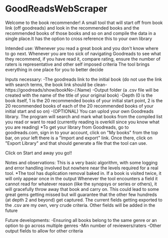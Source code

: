 # GoodReadsWebScraper
Welcome to the book recommender!
A small tool that will start off from book link (off goodreads) and look in the recommended books and the recommended books of those books and so on and compile the data in a single place.It has the option to cross reference this to your own library

Intended use:
Whenever you read a great book and you don't know where to go next.
Whenever you are too sick of navigating Goodreads to see what they recommend, if you have read it, compare rating, ensure the number of raters is representative and other self imposed criteria
The tool brings everything in one place for you to better decide

Inputs necessary:
-The goodreads link to the initial book (do not use the link with search terms, the book link should be clean-https://goodreads/show/bookNo-/.Name)
-Output folder (a .csv file will be created with the name of the title of your original book)
-Depth (0 is the book itself, 1 is the 20 recommended books of your initial start point, 2 is the 20 recommended books of each of the 20 recommended books of your initial start and so on)
-(OPTIONAL) You can uplod your own Goodreads library. The program will search and mark what books from the compiled list you read or want to read (currently reading is overkill since you know what you are reading)
*To get your library from Goodreads, go to goodreads.com, sign in to your account, click on "My books" from the top bar, on your left there is a "Import and export" link. Once there, click on "Export Library" and that should generate a file that the tool can use.

Click on Start and away you go!!


Notes and observations:
This is a very basic algorithm, with some logging and error handling involved but nowhere near the levels required for a real tool.
*The tool has duplication removal baked in. If a book is visited twice, it will only appear once in the output
Whenever the tool encounters a field it cannot read for whatever reason (like the synopsys or series or others), it will gracefully throw away that book and carry on.
This could lead to some great gems getting missed but will guarantee that the other few hundreds (at depth 2 and beyond) get captured.
The current fields getting exported to the .csv are my own, very crude criteria. Other fields will be added in the future

Future developments:
-Ensuring all books belong to the same genre or an option to go across multiple genres
-Min number of reviewers/raters
-Other output fields to allow for other criteria

